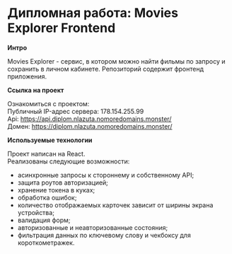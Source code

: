 # Дипломная работа: Movies Explorer Frontend

**Интро**

Movies Explorer - сервис, в котором можно найти фильмы по запросу и сохранить в личном кабинете. Репозиторий содержит фронтенд приложения.

**Ссылка на проект**

Ознакомиться с проектом:  
Публичный IP-адрес сервера: 178.154.255.99  
Api: https://api.diplom.nlazuta.nomoredomains.monster/  
Домен: https://diplom.nlazuta.nomoredomains.monster/  

**Используемые технологии**

Проект написан на React.  
Реализованы следующие возможности:
* асинхронные запросы к стороннему и собственному API;
* защита роутов авторизацией;
* хранение токена в куках;
* обработка ошибок;
* количество отображаемых карточек зависит от ширины экрана устройства;
* валидация форм;
* авторизованные и неавторизованные состояния;
* фильтрация данных по ключевому слову и чекбоксу для короткометражек.
